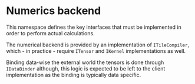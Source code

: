 ﻿# Numerics backend

This namespace defines the key interfaces that must be implemented
in order to perform actual calculations.

The numerical backend is provided by an implementation of `ITileCompiler`,
which - in practice - require `ITensor` and `IKernel` implementations as
well.

Binding data-wise the external world the tensors is done through `IDataBinder`
although, this logic is expected to be left to the client implementation as
the binding is typically data specific.

